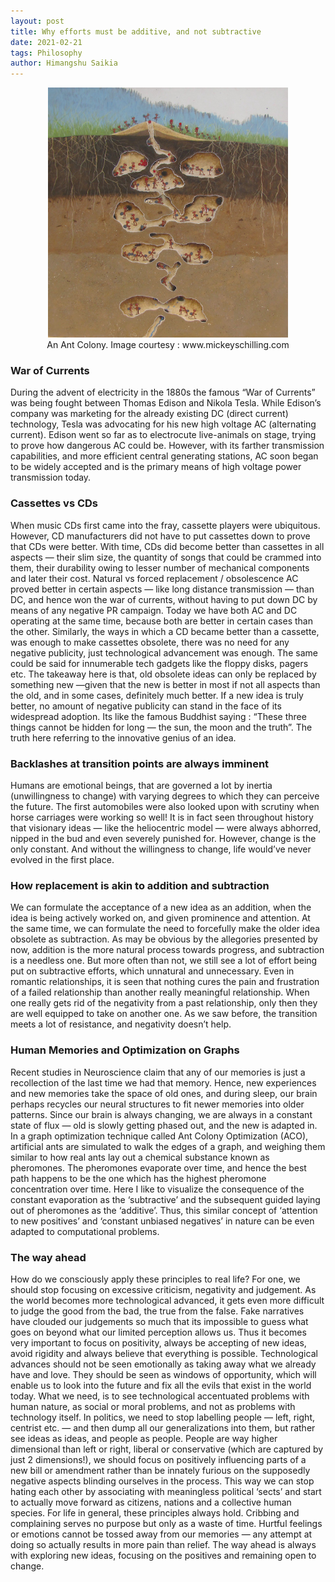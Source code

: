 ```yaml
---
layout: post
title: Why efforts must be additive, and not subtractive
date: 2021-02-21
tags: Philosophy
author: Himangshu Saikia
---
```


<center>
<figure>
    <img src="/assets/img/ants.jpeg"
         alt="An Ant Colony." height="400">
    <figcaption>An Ant Colony. Image courtesy : www.mickeyschilling.com</figcaption>
</figure>
</center>

### War of Currents

During the advent of electricity in the 1880s the famous “War of Currents” was being fought between Thomas Edison and Nikola Tesla. While Edison’s company was marketing for the already existing DC (direct current) technology, Tesla was advocating for his new high voltage AC (alternating current). Edison went so far as to electrocute live-animals on stage, trying to prove how dangerous AC could be. However, with its farther transmission capabilities, and more efficient central generating stations, AC soon began to be widely accepted and is the primary means of high voltage power transmission today.

### Cassettes vs CDs

When music CDs first came into the fray, cassette players were ubiquitous. However, CD manufacturers did not have to put cassettes down to prove that CDs were better. With time, CDs did become better than cassettes in all aspects — their slim size, the quantity of songs that could be crammed into them, their durability owing to lesser number of mechanical components and later their cost.
Natural vs forced replacement / obsolescence
AC proved better in certain aspects — like long distance transmission — than DC, and hence won the war of currents, without having to put down DC by means of any negative PR campaign. Today we have both AC and DC operating at the same time, because both are better in certain cases than the other. Similarly, the ways in which a CD became better than a cassette, was enough to make cassettes obsolete, there was no need for any negative publicity, just technological advancement was enough. The same could be said for innumerable tech gadgets like the floppy disks, pagers etc.
The takeaway here is that, old obsolete ideas can only be replaced by something new —given that the new is better in most if not all aspects than the old, and in some cases, definitely much better. If a new idea is truly better, no amount of negative publicity can stand in the face of its widespread adoption. Its like the famous Buddhist saying : “These three things cannot be hidden for long — the sun, the moon and the truth”. The truth here referring to the innovative genius of an idea.

### Backlashes at transition points are always imminent

Humans are emotional beings, that are governed a lot by inertia (unwillingness to change) with varying degrees to which they can perceive the future. The first automobiles were also looked upon with scrutiny when horse carriages were working so well! It is in fact seen throughout history that visionary ideas — like the heliocentric model — were always abhorred, nipped in the bud and even severely punished for.
However, change is the only constant. And without the willingness to change, life would’ve never evolved in the first place.


### How replacement is akin to addition and subtraction

We can formulate the acceptance of a new idea as an addition, when the idea is being actively worked on, and given prominence and attention. At the same time, we can formulate the need to forcefully make the older idea obsolete as subtraction.
As may be obvious by the allegories presented by now, addition is the more natural process towards progress, and subtraction is a needless one. But more often than not, we still see a lot of effort being put on subtractive efforts, which unnatural and unnecessary.
Even in romantic relationships, it is seen that nothing cures the pain and frustration of a failed relationship than another really meaningful relationship. When one really gets rid of the negativity from a past relationship, only then they are well equipped to take on another one. As we saw before, the transition meets a lot of resistance, and negativity doesn’t help.

### Human Memories and Optimization on Graphs

Recent studies in Neuroscience claim that any of our memories is just a recollection of the last time we had that memory. Hence, new experiences and new memories take the space of old ones, and during sleep, our brain perhaps recycles our neural structures to fit newer memories into older patterns. Since our brain is always changing, we are always in a constant state of flux — old is slowly getting phased out, and the new is adapted in.
In a graph optimization technique called Ant Colony Optimization (ACO), artificial ants are simulated to walk the edges of a graph, and weighing them similar to how real ants lay out a chemical substance known as pheromones. The pheromones evaporate over time, and hence the best path happens to be the one which has the highest pheromone concentration over time. Here I like to visualize the consequence of the constant evaporation as the ‘subtractive’ and the subsequent guided laying out of pheromones as the ‘additive’. Thus, this similar concept of ‘attention to new positives’ and ‘constant unbiased negatives’ in nature can be even adapted to computational problems.

### The way ahead
How do we consciously apply these principles to real life? For one, we should stop focusing on excessive criticism, negativity and judgement. As the world becomes more technological advanced, it gets even more difficult to judge the good from the bad, the true from the false. Fake narratives have clouded our judgements so much that its impossible to guess what goes on beyond what our limited perception allows us. Thus it becomes very important to focus on positivity, always be accepting of new ideas, avoid rigidity and always believe that everything is possible.
Technological advances should not be seen emotionally as taking away what we already have and love. They should be seen as windows of opportunity, which will enable us to look into the future and fix all the evils that exist in the world today. What we need, is to see technological accentuated problems with human nature, as social or moral problems, and not as problems with technology itself.
In politics, we need to stop labelling people — left, right, centrist etc. — and then dump all our generalizations into them, but rather see ideas as ideas, and people as people. People are way higher dimensional than left or right, liberal or conservative (which are captured by just 2 dimensions!), we should focus on positively influencing parts of a new bill or amendment rather than be innately furious on the supposedly negative aspects blinding ourselves in the process. This way we can stop hating each other by associating with meaningless political ‘sects’ and start to actually move forward as citizens, nations and a collective human species.
For life in general, these principles always hold. Cribbing and complaining serves no purpose but only as a waste of time. Hurtful feelings or emotions cannot be tossed away from our memories — any attempt at doing so actually results in more pain than relief. The way ahead is always with exploring new ideas, focusing on the positives and remaining open to change.
